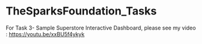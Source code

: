 # TheSparksFoundation_Tasks
For Task 3- Sample Superstore Interactive Dashboard, please see my video : https://youtu.be/xxBU5f4ykyk
